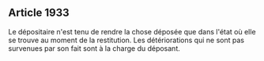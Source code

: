 Article 1933
----
Le dépositaire n'est tenu de rendre la chose déposée que dans l'état où elle se
trouve au moment de la restitution. Les détériorations qui ne sont pas survenues
par son fait sont à la charge du déposant.
